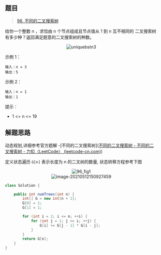 ## 题目

> [96. 不同的二叉搜索树](https://leetcode-cn.com/problems/unique-binary-search-trees/)

给你一个整数 n ，求恰由 n 个节点组成且节点值从 1 到 n 互不相同的 二叉搜索树 有多少种？返回满足题意的二叉搜索树的种数。

 <center><img src="https://ning-wang.oss-cn-beijing.aliyuncs.com/blog-imags/uniquebstn3.jpg" alt="uniquebstn3"  /></center>

示例 1：



```
输入：n = 3
输出：5
```

示例 2：

```
输入：n = 1
输出：1
```


提示：

* 1 <= n <= 19

## 解题思路

动态规划,详细参考官方题解 -[不同的二叉搜索树]([不同的二叉搜索树 - 不同的二叉搜索树 - 力扣（LeetCode） (leetcode-cn.com)](https://leetcode-cn.com/problems/unique-binary-search-trees/solution/bu-tong-de-er-cha-sou-suo-shu-by-leetcode-solution/))



定义状态遍历 `G[n]` 表示长度为 n 的二叉树的数量,  状态转移方程参考下图

<center><img src="https://ning-wang.oss-cn-beijing.aliyuncs.com/blog-imags/96_fig1.png" alt="96_fig1" style="zoom:;" /></center> 

<center><img src="https://ning-wang.oss-cn-beijing.aliyuncs.com/blog-imags/image-20210512150927459.png" alt="image-20210512150927459"  /></center>

```java
class Solution {

    public int numTrees(int n) {
        int[] G = new int[n + 1];
        G[0] = 1;
        G[1] = 1;

        for (int i = 2; i <= n; ++i) {
            for (int j = 1; j <= i; ++j) {
                G[i] += G[j - 1] * G[i - j];
            }
        }
        return G[n];
    }
}
```

